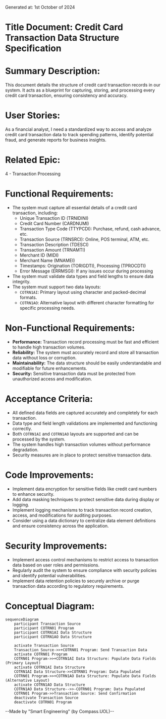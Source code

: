 Generated at: 1st October of 2024

# **Title Document:** Credit Card Transaction Data Structure Specification

# **Summary Description:**
This document details the structure of credit card transaction records in our system. It acts as a blueprint for capturing, storing, and processing every credit card transaction, ensuring consistency and accuracy.

# **User Stories:**
As a financial analyst, I need a standardized way to access and analyze credit card transaction data to track spending patterns, identify potential fraud, and generate reports for business insights.

# **Related Epic:**
4 - Transaction Processing

# **Functional Requirements:**
* The system must capture all essential details of a credit card transaction, including:
    * Unique Transaction ID (TRNIDINI)
    * Credit Card Number (CARDNUMI)
    * Transaction Type Code (TTYPCDI): Purchase, refund, cash advance, etc.
    * Transaction Source (TRNSRCI): Online, POS terminal, ATM, etc.
    * Transaction Description (TDESCI)
    * Transaction Amount (TRNAMTI)
    * Merchant ID (MIDI)
    * Merchant Name (MNAMEI)
    * Timestamps: Origination (TORIGDTI), Processing (TPROCDTI)
    * Error Message (ERRMSGI): If any issues occur during processing
* The system must validate data types and field lengths to ensure data integrity.
* The system must support two data layouts:
    * `COTRN1AI`: Primary layout using character and packed-decimal formats.
    * `COTRN1AO`: Alternative layout with different character formatting for specific processing needs.

# **Non-Functional Requirements:**
* **Performance:**  Transaction record processing must be fast and efficient to handle high transaction volumes.
* **Reliability:** The system must accurately record and store all transaction data without loss or corruption.
* **Maintainability:** The data structure should be easily understandable and modifiable for future enhancements.
* **Security:** Sensitive transaction data must be protected from unauthorized access and modification.

# **Acceptance Criteria:**
* All defined data fields are captured accurately and completely for each transaction.
* Data type and field length validations are implemented and functioning correctly.
* Both `COTRN1AI` and `COTRN1AO` layouts are supported and can be processed by the system.
* The system handles high transaction volumes without performance degradation.
* Security measures are in place to protect sensitive transaction data.

# **Code Improvements:**
* Implement data encryption for sensitive fields like credit card numbers to enhance security.
* Add data masking techniques to protect sensitive data during display or logging.
* Implement logging mechanisms to track transaction record creation, access, and modifications for auditing purposes.
* Consider using a data dictionary to centralize data element definitions and ensure consistency across the application.

# **Security Improvements:**
* Implement access control mechanisms to restrict access to transaction data based on user roles and permissions.
* Regularly audit the system to ensure compliance with security policies and identify potential vulnerabilities.
* Implement data retention policies to securely archive or purge transaction data according to regulatory requirements.

# **Conceptual Diagram:**

```mermaid
sequenceDiagram
    participant Transaction Source
    participant COTRN01 Program
    participant COTRN1AI Data Structure
    participant COTRN1AO Data Structure

    activate Transaction Source
    Transaction Source->>+COTRN01 Program: Send Transaction Data
    activate COTRN01 Program
    COTRN01 Program->>+COTRN1AI Data Structure: Populate Data Fields (Primary Layout)
    activate COTRN1AI Data Structure
    COTRN1AI Data Structure->>COTRN01 Program: Data Populated
    COTRN01 Program->>+COTRN1AO Data Structure: Populate Data Fields (Alternative Layout)
    activate COTRN1AO Data Structure
    COTRN1AO Data Structure-->>-COTRN01 Program: Data Populated
    COTRN01 Program->>Transaction Source: Send Confirmation
    deactivate Transaction Source
    deactivate COTRN01 Program
```

--Made by "Smart Engineering" (by Compass.UOL)--
